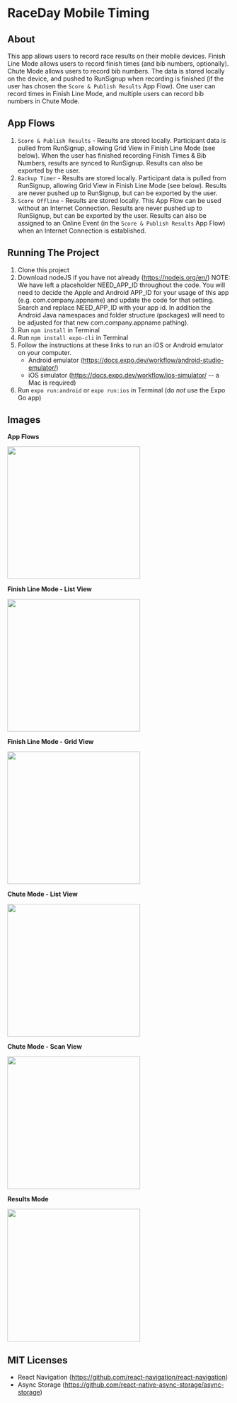 # RaceDay Mobile Timing
 
## About
This app allows users to record race results on their mobile devices. Finish Line Mode allows users to record finish times (and bib numbers, optionally). Chute Mode allows users to record bib numbers. The data is stored locally on the device, and pushed to RunSignup when recording is finished (if the user has chosen the `Score & Publish Results` App Flow). One user can record times in Finish Line Mode, and multiple users can record bib numbers in Chute Mode.

## App Flows
1. `Score & Publish Results` - Results are stored locally. Participant data is pulled from RunSignup, allowing Grid View in Finish Line Mode (see below). When the user has finished recording Finish Times & Bib Numbers, results are synced to RunSignup. Results can also be exported by the user.
2. `Backup Timer` - Results are stored locally. Participant data is pulled from RunSignup, allowing Grid View in Finish Line Mode (see below). Results are never pushed up to RunSignup, but can be exported by the user.
3. `Score Offline` - Results are stored locally. This App Flow can be used without an Internet Connection. Results are never pushed up to RunSignup, but can be exported by the user. Results can also be assigned to an Online Event (in the `Score & Publish Results` App Flow) when an Internet Connection is established.

## Running The Project
1. Clone this project
2. Download nodeJS if you have not already (https://nodejs.org/en/)
NOTE:  We have left a placeholder NEED_APP_ID throughout the code.  You will need to decide the Apple and Android APP_ID for your usage of this app (e.g. com.company.appname) and update the code for that setting.   Search and replace NEED_APP_ID with your app id.  In addition the Android Java namespaces and folder structure (packages) will need to be adjusted for that new com.company.appname pathing).
3. Run `npm install` in Terminal
4. Run `npm install expo-cli` in Terminal
5. Follow the instructions at these links to run an iOS or Android emulator on your computer.
    - Android emulator (https://docs.expo.dev/workflow/android-studio-emulator/)
    - iOS simulator (https://docs.expo.dev/workflow/ios-simulator/ -- a Mac is required)
6. Run `expo run:android` or `expo run:ios` in Terminal (do _not_ use the Expo Go app)

## Images
**App Flows**

<img src="https://user-images.githubusercontent.com/97470828/184407883-2cd1bc40-e58c-4671-94de-1bfe28357e0c.png" width="300">

**Finish Line Mode - List View**

<img src="https://user-images.githubusercontent.com/97470828/184407957-729cbf58-03e6-4a50-bdb5-2685db0c70f4.png" width="300">

**Finish Line Mode - Grid View**

<img src="https://user-images.githubusercontent.com/97470828/184407982-622ee65d-e824-48bd-bc2b-af0f20867518.png" width="300">

**Chute Mode - List View**

<img src="https://user-images.githubusercontent.com/97470828/184408066-d4bb4d80-700d-454e-8288-d6e6a6a1a694.png" width="300">

**Chute Mode - Scan View**

<img src="https://user-images.githubusercontent.com/97470828/184408124-c73c5bde-eaa5-4518-beeb-3be7f1402422.png" width="300">

**Results Mode**

<img src="https://user-images.githubusercontent.com/97470828/184408273-f6444fa3-8a31-4ca0-877e-79e530ffaf74.png" width="300">

## MIT Licenses
- React Navigation (https://github.com/react-navigation/react-navigation)
- Async Storage (https://github.com/react-native-async-storage/async-storage)
